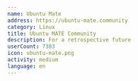 ```yaml
---
name: Ubuntu Mate
address: https://ubuntu-mate.community
category: Linux
title: Ubuntu MATE Community
description: For a retrospective future
userCount: 7383
icon: ubuntu-mate.png
activity: medium
language: en
---
```


